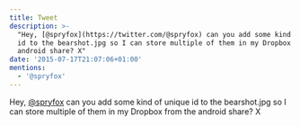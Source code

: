 ```yaml
---
title: Tweet
description: >-
  "Hey, [@spryfox](https://twitter.com/@spryfox) can you add some kind of unique
  id to the bearshot.jpg so I can store multiple of them in my Dropbox from the
  android share? X"
date: '2015-07-17T21:07:06+01:00'
mentions:
  - '@spryfox'
---
```

Hey, [@spryfox](https://twitter.com/@spryfox) can you add some kind of unique id to the bearshot.jpg so I can store multiple of them in my Dropbox from the android share? X
